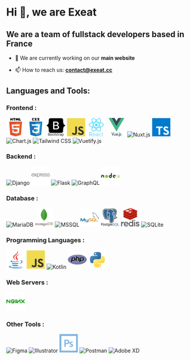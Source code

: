 # Hi 👋, we are Exeat

## We are a team of fullstack developers based in France

- 🔭 We are currently working on our **main website**

- 📫 How to reach us: **contact@exeat.cc**

## Languages and Tools:

### Frontend :
<img src="https://raw.githubusercontent.com/devicons/devicon/master/icons/html5/html5-original-wordmark.svg" alt="HTML5" width="50" height="50"/>
<img src="https://raw.githubusercontent.com/devicons/devicon/master/icons/css3/css3-original-wordmark.svg" alt="CSS3" width="50" height="50"/>
<img src="https://raw.githubusercontent.com/devicons/devicon/master/icons/bootstrap/bootstrap-plain-wordmark.svg" alt="Bootstrap" width="50" height="50"/>
<img src="https://raw.githubusercontent.com/devicons/devicon/master/icons/javascript/javascript-original.svg" alt="JavaScript" width="50" height="50"/>
<img src="https://raw.githubusercontent.com/devicons/devicon/master/icons/react/react-original-wordmark.svg" alt="React" width="50" height="50"/>
<img src="https://raw.githubusercontent.com/devicons/devicon/master/icons/vuejs/vuejs-original-wordmark.svg" alt="Vue.js" width="50" height="50"/>
<img src="https://www.vectorlogo.zone/logos/nuxtjs/nuxtjs-icon.svg" alt="Nuxt.js" width="50" height="50"/>
<img src="https://raw.githubusercontent.com/devicons/devicon/master/icons/typescript/typescript-original.svg" alt="TypeScript" width="50" height="50"/>
<img src="https://www.chartjs.org/media/logo-title.svg" alt="Chart.js" width="50" height="50"/>
<img src="https://www.vectorlogo.zone/logos/tailwindcss/tailwindcss-icon.svg" alt="Tailwind CSS" width="50" height="50"/>
<img src="https://bestofjs.org/logos/vuetify.svg" alt="Vuetify.js" width="50" height="50"/>

### Backend :
<img src="https://cdn.worldvectorlogo.com/logos/django.svg" alt="Django" width="50" height="50"/>
<img src="https://raw.githubusercontent.com/devicons/devicon/master/icons/express/express-original-wordmark.svg" alt="Express.js" width="50" height="50"/>
<img src="https://www.vectorlogo.zone/logos/pocoo_flask/pocoo_flask-icon.svg" alt="Flask" width="50" height="50"/>
<img src="https://www.vectorlogo.zone/logos/graphql/graphql-icon.svg" alt="GraphQL" width="50" height="50"/>
<img src="https://raw.githubusercontent.com/devicons/devicon/master/icons/nodejs/nodejs-original-wordmark.svg" alt="Node.js" width="50" height="50"/>

### Database :
<img src="https://www.vectorlogo.zone/logos/mariadb/mariadb-icon.svg" alt="MariaDB" width="50" height="50"/>
<img src="https://raw.githubusercontent.com/devicons/devicon/master/icons/mongodb/mongodb-original-wordmark.svg" alt="MongoDB" width="50" height="50"/>
<img src="https://www.svgrepo.com/show/303229/microsoft-sql-server-logo.svg" alt="MSSQL" width="50" height="50"/>
<img src="https://raw.githubusercontent.com/devicons/devicon/master/icons/mysql/mysql-original-wordmark.svg" alt="MySQL" width="50" height="50"/>
<img src="https://raw.githubusercontent.com/devicons/devicon/master/icons/postgresql/postgresql-original-wordmark.svg" alt="PostgreSQL" width="50" height="50"/>
<img src="https://raw.githubusercontent.com/devicons/devicon/master/icons/redis/redis-original-wordmark.svg" alt="Redis" width="50" height="50"/>
<img src="https://www.vectorlogo.zone/logos/sqlite/sqlite-icon.svg" alt="SQLite" width="50" height="50"/>

### Programming Languages :
<img src="https://raw.githubusercontent.com/devicons/devicon/master/icons/java/java-original.svg" alt="Java" width="50" height="50"/>
<img src="https://raw.githubusercontent.com/devicons/devicon/master/icons/javascript/javascript-original.svg" alt="JavaScript" width="50" height="50"/>
<img src="https://www.vectorlogo.zone/logos/kotlinlang/kotlinlang-icon.svg" alt="Kotlin" width="50" height="50"/>
<img src="https://raw.githubusercontent.com/devicons/devicon/master/icons/php/php-original.svg" alt="PHP" width="50" height="50"/>
<img src="https://raw.githubusercontent.com/devicons/devicon/master/icons/python/python-original.svg" alt="Python" width="50" height="50"/>

### Web Servers :
<img src="https://raw.githubusercontent.com/devicons/devicon/master/icons/nginx/nginx-original.svg" alt="Nginx" width="50" height="50"/>

### Other Tools :
<img src="https://www.vectorlogo.zone/logos/figma/figma-icon.svg" alt="Figma" width="50" height="50"/>
<img src="https://www.vectorlogo.zone/logos/adobe_illustrator/adobe_illustrator-icon.svg" alt="Illustrator" width="50" height="50"/>
<img src="https://raw.githubusercontent.com/devicons/devicon/master/icons/photoshop/photoshop-line.svg" alt="Photoshop" width="50" height="50"/>
<img src="https://www.vectorlogo.zone/logos/getpostman/getpostman-icon.svg" alt="Postman" width="50" height="50"/>
<img src="https://cdn.worldvectorlogo.com/logos/adobe-xd.svg" alt="Adobe XD" width="50" height="50"/>
